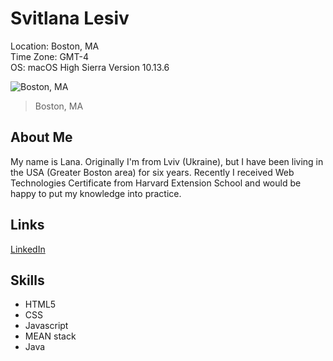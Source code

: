 # Svitlana Lesiv
Location: Boston, MA  
Time Zone: GMT-4   
OS: macOS High Sierra Version 10.13.6

![Boston, MA](http://svitlanalesiv.me/portfolio/boston_.png)
> Boston, MA

## About Me
My name is Lana. Originally I'm from Lviv (Ukraine), but I have been living in the USA (Greater Boston area) for six years. 
Recently I received Web Technologies Certificate from Harvard Extension School and would be happy to put my knowledge into practice.


## Links
[LinkedIn](https://www.linkedin.com/in/svitlana-lesiv-32137955/)


## Skills
- HTML5 
- CSS 
- Javascript
- MEAN stack
- Java 
